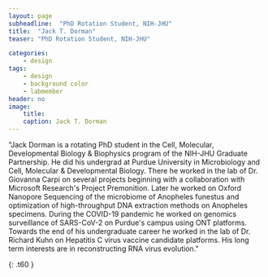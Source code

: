 ```yaml
---
layout: page
subheadline:  "PhD Rotation Student, NIH-JHU"
title:  "Jack T. Dorman"
teaser: "PhD Rotation Student, NIH-JHU"

categories:
    - design
tags:
    - design
    - background color
    - labmember
header: no
image:
    title: 
    caption: Jack T. Dorman
---
```

"Jack Dorman is a rotating PhD student in the Cell, Molecular, Developmental Biology & Biophysics program of the NIH-JHU Graduate Partnership. He did his undergrad at Purdue University in Microbiology and Cell, Molecular & Developmental Biology. There he worked in the lab of Dr. Giovanna Carpi on several projects beginning with a collaboration with Microsoft Research's Project Premonition. Later he worked on Oxford Nanopore Sequencing of the microbiome of Anopheles funestus and optimization of high-throughput DNA extraction methods on Anopheles specimens. During the COVID-19 pandemic he worked on genomics surveillance of SARS-CoV-2 on Purdue's campus using ONT platforms. Towards the end of his undergraduate career he worked in the lab of Dr. Richard Kuhn on Hepatitis C virus vaccine candidate platforms. His long term interests are in reconstructing RNA virus evolution."



{: .t60 }
